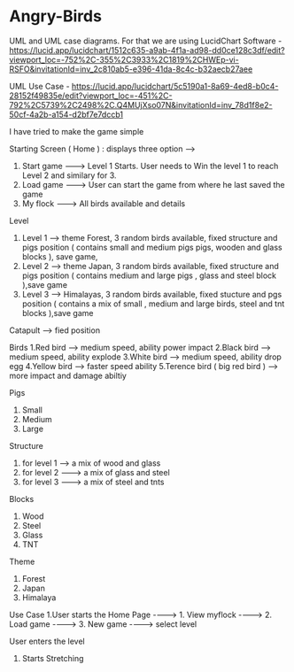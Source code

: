 # Angry-Birds

UML and UML case diagrams. For that we are using LucidChart Software - 
https://lucid.app/lucidchart/1512c635-a9ab-4f1a-ad98-dd0ce128c3df/edit?viewport_loc=-752%2C-355%2C3933%2C1819%2CHWEp-vi-RSFO&invitationId=inv_2c810ab5-e396-41da-8c4c-b32aecb27aee

UML Use Case - 
https://lucid.app/lucidchart/5c5190a1-8a69-4ed8-b0c4-28152f49835e/edit?viewport_loc=-451%2C-792%2C5739%2C2498%2C.Q4MUjXso07N&invitationId=inv_78d1f8e2-50cf-4a2b-a154-d2bf7e7dccb1


I have tried to make the game simple 

Starting Screen ( Home ) : displays three option --> 
1. Start game ---> Level 1 Starts. User needs to Win the level 1 to reach Level 2 and similary for 3. 
2. Load game ---> User can start the game from where he last saved the game 
3. My flock ---> All birds available and details

Level
1. Level 1 --> theme Forest, 3 random birds available, fixed structure and pigs position ( contains small and medium pigs pigs, wooden and glass blocks ), save game, 
2. Level 2 --> theme Japan, 3 random birds available, fixed structure and pigs position ( contains medium and large pigs , glass and steel block ),save game
3. Level 3 --> Himalayas, 3 random birds available, fixed stucture and pgs position ( contains a mix of small , medium and large birds, steel and tnt blocks ),save game 

Catapult --> fied position 

Birds
1.Red bird --> medium speed, ability power impact
2.Black bird --> medium speed, ability explode
3.White bird --> medium speed, ability drop egg
4.Yellow bird --> faster speed ability
5.Terence bird ( big red bird ) --> more impact and damage abiltiy 


Pigs 
1. Small 
2. Medium 
3. Large


Structure 
1. for level 1  --> a mix of wood and glass 
2. for level 2  ---> a mix of glass and steel
3. for level 3  ---> a mix of steel and tnts

Blocks
1. Wood
2. Steel 
3. Glass
4. TNT

Theme 
1. Forest 
2. Japan
3. Himalaya





Use Case 
1.User starts the Home Page
----> 1. View myflock
----> 2. Load game
----> 3. New game ----> select level


User enters the level
1. Starts Stretching
   







